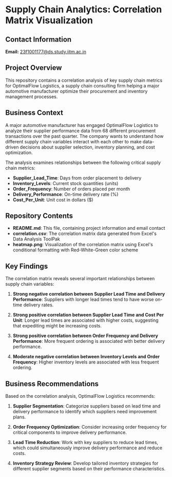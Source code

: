 # Supply Chain Analytics: Correlation Matrix Visualization

## Contact Information
**Email:** 23f1001177@ds.study.iitm.ac.in

## Project Overview
This repository contains a correlation analysis of key supply chain metrics for OptimalFlow Logistics, a supply chain consulting firm helping a major automotive manufacturer optimize their procurement and inventory management processes.

## Business Context
A major automotive manufacturer has engaged OptimalFlow Logistics to analyze their supplier performance data from 68 different procurement transactions over the past quarter. The company wants to understand how different supply chain variables interact with each other to make data-driven decisions about supplier selection, inventory planning, and cost optimization.

The analysis examines relationships between the following critical supply chain metrics:
- **Supplier_Lead_Time**: Days from order placement to delivery
- **Inventory_Levels**: Current stock quantities (units)
- **Order_Frequency**: Number of orders placed per month
- **Delivery_Performance**: On-time delivery rate (%)
- **Cost_Per_Unit**: Unit cost in dollars ($)

## Repository Contents
- **README.md**: This file, containing project information and email contact
- **correlation.csv**: The correlation matrix data generated from Excel's Data Analysis ToolPak
- **heatmap.png**: Visualization of the correlation matrix using Excel's conditional formatting with Red-White-Green color scheme

## Key Findings
The correlation matrix reveals several important relationships between supply chain variables:

1. **Strong negative correlation between Supplier Lead Time and Delivery Performance**: Suppliers with longer lead times tend to have worse on-time delivery rates.

2. **Strong positive correlation between Supplier Lead Time and Cost Per Unit**: Longer lead times are associated with higher costs, suggesting that expediting might be increasing costs.

3. **Strong positive correlation between Order Frequency and Delivery Performance**: More frequent ordering is associated with better delivery performance.

4. **Moderate negative correlation between Inventory Levels and Order Frequency**: Higher inventory levels are associated with less frequent ordering.

## Business Recommendations
Based on the correlation analysis, OptimalFlow Logistics recommends:

1. **Supplier Segmentation**: Categorize suppliers based on lead time and delivery performance to identify which suppliers need improvement plans.

2. **Order Frequency Optimization**: Consider increasing order frequency for critical components to improve delivery performance.

3. **Lead Time Reduction**: Work with key suppliers to reduce lead times, which could simultaneously improve delivery performance and reduce costs.

4. **Inventory Strategy Review**: Develop tailored inventory strategies for different supplier segments based on their performance characteristics.
